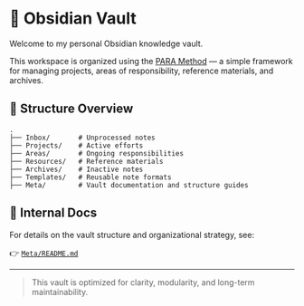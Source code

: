 # 🧠 Obsidian Vault

Welcome to my personal Obsidian knowledge vault.

This workspace is organized using the [PARA Method](https://fortelabs.com/blog/para/) — a simple framework for managing projects, areas of responsibility, reference materials, and archives.

## 📂 Structure Overview

```
.
├── Inbox/       # Unprocessed notes
├── Projects/    # Active efforts
├── Areas/       # Ongoing responsibilities
├── Resources/   # Reference materials
├── Archives/    # Inactive notes
├── Templates/   # Reusable note formats
├── Meta/        # Vault documentation and structure guides
```

## 📘 Internal Docs

For details on the vault structure and organizational strategy, see:

👉 [`Meta/README.md`](Meta/README.md)

---

> This vault is optimized for clarity, modularity, and long-term maintainability.
